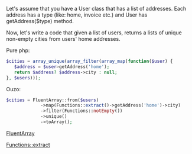 Let's assume that you have a User class that has a list of addresses. Each address has a type (like: home, invoice etc.) and User has getAddress($type) method.

Now, let's write a code that given a list of users, returns a lists of unique non-empty cities from users' home addresses.


Pure php:
```php
$cities = array_unique(array_filter(array_map(function($user) {
   $address = $user>getAddress('home');
   return $address? $address->city : null;
}, $users)));
```

Ouzo:
```php
$cities = FluentArray::from($users)
             ->map(Functions::extract()->getAddress('home')->city)
             ->filter(Functions::notEmpty())
             ->unique()
             ->toArray();
```

[FluentArray](fluent_array.md)

[Functions::extract](functions.md#extract)